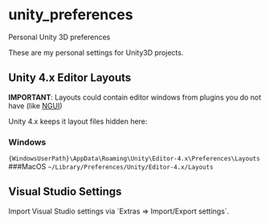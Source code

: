 # unity_preferences
Personal Unity 3D preferences

These are my personal settings for Unity3D projects.

## Unity 4.x Editor Layouts
**IMPORTANT**: Layouts could contain editor windows from plugins you do not have (like [NGUI](http://www.tasharen.com))

Unity 4.x keeps it layout files hidden here:
### Windows
`{WindowsUserPath}\AppData\Roaming\Unity\Editor-4.x\Preferences\Layouts`
###MacOS
`~/Library/Preferences/Unity/Editor-4.x/Layouts`


## Visual Studio Settings
Import Visual Studio settings via ´Extras => Import/Export settings´.
